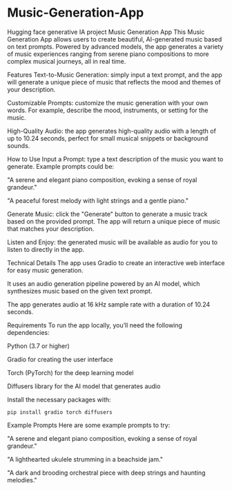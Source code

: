 # Music-Generation-App
Hugging face generative IA project
Music Generation App
This Music Generation App allows users to create beautiful, AI-generated music based on text prompts. Powered by advanced models, the app generates a variety of music experiences ranging from serene piano compositions to more complex musical journeys, all in real time.

Features
Text-to-Music Generation: simply input a text prompt, and the app will generate a unique piece of music that reflects the mood and themes of your description.

Customizable Prompts: customize the music generation with your own words. For example, describe the mood, instruments, or setting for the music.

High-Quality Audio: the app generates high-quality audio with a length of up to 10.24 seconds, perfect for small musical snippets or background sounds.

How to Use
Input a Prompt: type a text description of the music you want to generate. Example prompts could be:

"A serene and elegant piano composition, evoking a sense of royal grandeur."

"A peaceful forest melody with light strings and a gentle piano."

Generate Music: click the "Generate" button to generate a music track based on the provided prompt. The app will return a unique piece of music that matches your description.

Listen and Enjoy: the generated music will be available as audio for you to listen to directly in the app.

Technical Details
The app uses Gradio to create an interactive web interface for easy music generation.

It uses an audio generation pipeline powered by an AI model, which synthesizes music based on the given text prompt.

The app generates audio at 16 kHz sample rate with a duration of 10.24 seconds.

Requirements
To run the app locally, you’ll need the following dependencies:

Python (3.7 or higher)

Gradio for creating the user interface

Torch (PyTorch) for the deep learning model

Diffusers library for the AI model that generates audio

Install the necessary packages with:
```
pip install gradio torch diffusers
```
Example Prompts
Here are some example prompts to try:

"A serene and elegant piano composition, evoking a sense of royal grandeur."

"A lighthearted ukulele strumming in a beachside jam."

"A dark and brooding orchestral piece with deep strings and haunting melodies."

